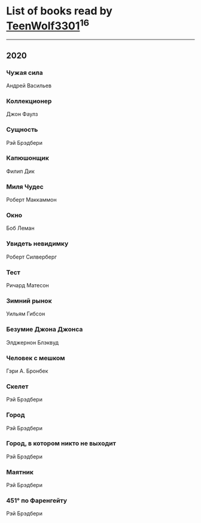 # List of books read by [TeenWolf3301](t.me/TeenWolf3301)<sup>16</sup>
---

## 2020

### Чужая сила
Андрей Васильев


### Коллекционер
Джон Фаулз


### Сущность
Рэй Брэдбери


### Капюшонщик
Филип Дик


### Миля Чудес
Роберт Маккаммон


### Окно
Боб Леман


### Увидеть невидимку
Роберт Силверберг


### Тест
Ричард Матесон


### Зимний рынок
Уильям Гибсон


### Безумие Джона Джонса
Элджернон Блэквуд


### Человек с мешком
Гэри А. Бронбек


### Скелет
Рэй Брэдбери


### Город
Рэй Брэдбери


### Город, в котором никто не выходит
Рэй Брэдбери


### Маятник
Рэй Брэдбери


### 451° по Фаренгейту
Рэй Брэдбери



